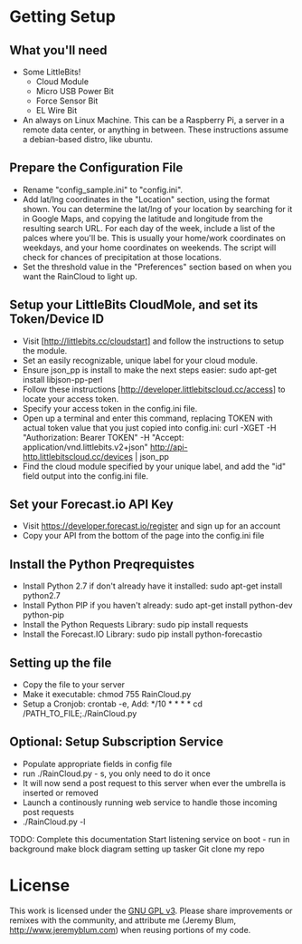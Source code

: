 Getting Setup
=============
What you'll need
----------------
* Some LittleBits!
    * Cloud Module
	* Micro USB Power Bit
	* Force Sensor Bit
	* EL Wire Bit
* An always on Linux Machine. This can be a Raspberry Pi, a server in a remote data center, or anything in between. These instructions assume a debian-based distro, like ubuntu.

Prepare the Configuration File
------------------------------
* Rename "config_sample.ini" to "config.ini".
* Add lat/lng coordinates in the "Location" section, using the format shown. You can determine the lat/lng of your location by searching for it in Google Maps, and copying the latitude and longitude from the resulting search URL. For each day of the week, include a list of the palces where you'll be. This is usually your home/work coordinates on weekdays, and your home coordinates on weekends. The script will check for chances of precipitation at those locations.
* Set the threshold value in the "Preferences" section based on when you want the RainCloud to light up.

Setup your LittleBits CloudMole, and set its Token/Device ID
------------------------------------------------------------
* Visit [http://littlebits.cc/cloudstart] and follow the instructions to setup the module.
* Set an easily recognizable, unique label for your cloud module.
* Ensure json_pp is install to make the next steps easier: sudo apt-get install libjson-pp-perl
* Follow these instructions [http://developer.littlebitscloud.cc/access] to locate your access token.
* Specify your access token in the config.ini file.
* Open up a terminal and enter this command, replacing TOKEN with actual token value that you just copied into config.ini:  curl -XGET -H "Authorization: Bearer TOKEN" -H "Accept: application/vnd.littlebits.v2+json" http://api-http.littlebitscloud.cc/devices | json_pp
* Find the cloud module specified by your unique label, and add the "id" field output into the config.ini file.

Set your Forecast.io API Key
----------------------------
* Visit https://developer.forecast.io/register and sign up for an account
* Copy your API from the bottom of the page into the config.ini file

Install the Python Preqrequistes
--------------------------------
* Install Python 2.7 if don't already have it installed: sudo apt-get install python2.7
* Install Python PIP if you haven't already: sudo apt-get install python-dev python-pip
* Install the Python Requests Library: sudo pip install requests
* Install the Forecast.IO Library: sudo pip install python-forecastio

Setting up the file
-------------------
* Copy the file to your server
* Make it executable: chmod 755 RainCloud.py
* Setup a Cronjob: crontab -e, Add: */10 * * * *   cd /PATH_TO_FILE;./RainCloud.py


Optional: Setup Subscription Service
------------------------------------
* Populate appropriate fields in config file
* run ./RainCloud.py - s, you only need to do it once
* It will now send a post request to this server when ever the umbrella is inserted or removed
* Launch a continously running web service to handle those incoming post requests
* ./RainCloud.py -l


TODO: Complete this documentation
Start listening service on boot - run in background
make block diagram
setting up tasker
Git clone my repo

License
=======
This work is licensed under the [GNU GPL v3](http://www.gnu.org/licenses/gpl.html).
Please share improvements or remixes with the community, and attribute me (Jeremy Blum, <http://www.jeremyblum.com>) when reusing portions of my code.


